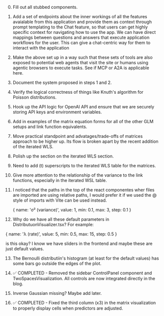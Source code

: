 0. Fill out all stubbed components. 

1. Add a set of endpoints about the inner workings of all the features avaialable from this application and provide them as context through prompt templating to the Chat feature, so that users can get highly specific context for navigating how to use the app. We can have direct mappings between questions and answers that execute application workflows for the user. This can give a chat-centric way for them to interact with the application

2. Make the above set up in a way such that these sets of tools are also exposed to potential web agents that visit the site or humans using agentic browsers to execute tasks. See if MCP or A2A is applicable here.

3. Document the system proposed in steps 1 and 2.

4. Verify the logical correctness of things like Knuth's algorithm for Poisson distributions.

5. Hook up the API logic for OpenAI API and ensure that we are securely storing API keys and environment variables.

6. Add in examples of the matrix equation forms for all of the other GLM setups and link function equivalents.

7. Move practical standpoint and advatages/trade-offs of matrices approach to be higher up. Its flow is broken apart by the recent addition of the iterated WLS.

8. Polish up the section on the iterated WLS section.

9. Need to add (t) superscripts to the iterated WLS table for the matrices.

10. Give more attention to the relationship of the variance to the link functions, especially in the iterated WSL table.

11. I noticed that the paths in the top of the react componentes wher files are imported are using relative paths, I would prefer it if we used the @ style of imports with Vite can be used instead.

      { name: 'σ² (variance)', value: 1, min: 0.1, max: 3, step: 0.1 }
12. Why do we have all these default parameters in DistributuonVisualizer.tsx? For example:

{ name: 'λ (rate)', value: 5, min: 0.5, max: 15, step: 0.5 }

is this okay? I know we have sliders in the frontend and maybe these are just default values.

13. The Bernoulli distributiin's histogram (at least for the default values) has some bars go outside the edges of the plot.

14. ✅ COMPLETED - Removed the sidebar ControlPanel component and TwoSpacesVisualization. All controls are now integrated directly in the blog.

15. Inverse Gaussian missing? Maybe add later.

16. ✅ COMPLETED - Fixed the third column (x3) in the matrix visualization to properly display cells when predictors are adjusted.
